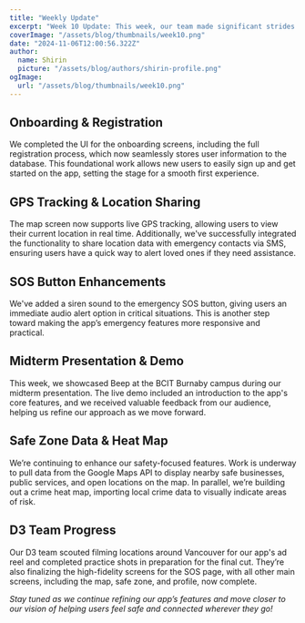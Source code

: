 ```yaml
---
title: "Weekly Update"
excerpt: "Week 10 Update: This week, our team made significant strides toward bringing the Beep app closer to launch. "
coverImage: "/assets/blog/thumbnails/week10.png"
date: "2024-11-06T12:00:56.322Z"
author:
  name: Shirin
  picture: "/assets/blog/authors/shirin-profile.png"
ogImage:
  url: "/assets/blog/thumbnails/week10.png"
---
```


## Onboarding & Registration

We completed the UI for the onboarding screens, including the full registration process, which now seamlessly stores user information to the database. This foundational work allows new users to easily sign up and get started on the app, setting the stage for a smooth first experience.

## GPS Tracking & Location Sharing

The map screen now supports live GPS tracking, allowing users to view their current location in real time. Additionally, we've successfully integrated the functionality to share location data with emergency contacts via SMS, ensuring users have a quick way to alert loved ones if they need assistance.

## SOS Button Enhancements

We've added a siren sound to the emergency SOS button, giving users an immediate audio alert option in critical situations. This is another step toward making the app’s emergency features more responsive and practical.

## Midterm Presentation & Demo

This week, we showcased Beep at the BCIT Burnaby campus during our midterm presentation. The live demo included an introduction to the app's core features, and we received valuable feedback from our audience, helping us refine our approach as we move forward.

## Safe Zone Data & Heat Map

We’re continuing to enhance our safety-focused features. Work is underway to pull data from the Google Maps API to display nearby safe businesses, public services, and open locations on the map. In parallel, we’re building out a crime heat map, importing local crime data to visually indicate areas of risk.

## D3 Team Progress

Our D3 team scouted filming locations around Vancouver for our app's ad reel and completed practice shots in preparation for the final cut. They’re also finalizing the high-fidelity screens for the SOS page, with all other main screens, including the map, safe zone, and profile, now complete.

_Stay tuned as we continue refining our app’s features and move closer to our vision of helping users feel safe and connected wherever they go!_
